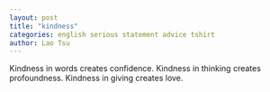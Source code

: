 ```yaml
---
layout: post
title: "kindness"
categories: english serious statement advice tshirt
author: Lao Tsu
---
```

Kindness in words creates confidence. Kindness in thinking creates profoundness. Kindness in giving creates love.
